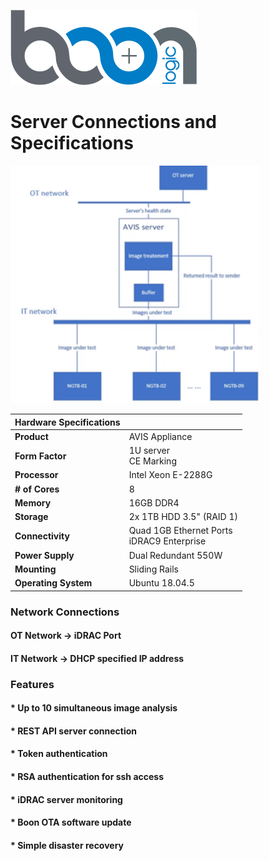 [![Boon Logic](../images/BoonLogic.png)](http://docs.boonlogic.com)

# Server Connections and Specifications
<img src="../images/server-connection-urs.png" alt="URS diagram" width="400">
<br/>

| Hardware Specifications |  |  
| :--- | :--- |
| **Product** | AVIS Appliance |
| **Form Factor** | 1U server <br> CE Marking |
| **Processor** | Intel Xeon E-2288G |
| **# of Cores** | 8 |
| **Memory** | 16GB DDR4 |
| **Storage** | 2x 1TB HDD 3.5" (RAID 1) |
| **Connectivity** | Quad 1GB Ethernet Ports <br>iDRAC9 Enterprise |
| **Power Supply** | Dual Redundant 550W |
| **Mounting** | Sliding Rails |
| **Operating System** | Ubuntu 18.04.5 |


### Network Connections
#### OT Network &#8594; iDRAC Port
#### IT Network &#8594; DHCP specified IP address

### Features
#### * Up to 10 simultaneous image analysis
#### * REST API server connection
#### * Token authentication
#### * RSA authentication for ssh access
#### * iDRAC server monitoring
#### * Boon OTA software update
#### * Simple disaster recovery
